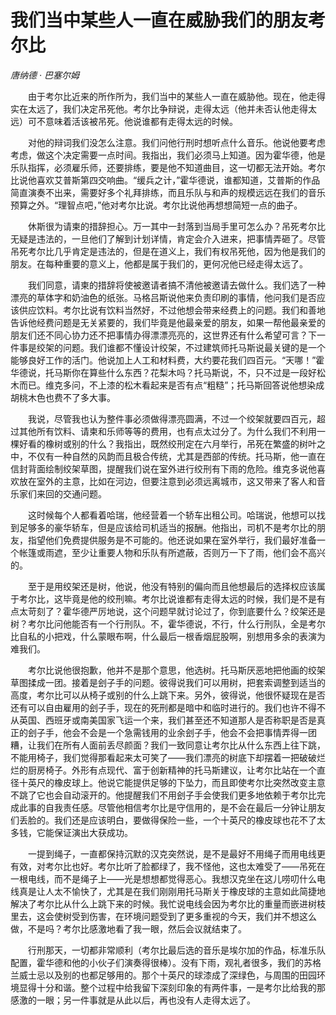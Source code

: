 # 我们当中某些人一直在威胁我们的朋友考尔比

*唐纳德 · 巴塞尔姆*

　　由于考尔比近来的所作所为，我们当中的某些人一直在威胁他。现在，他走得实在太远了，我们决定吊死他。考尔比争辩说，走得太远（他并未否认他走得太远）可不意味着活该被吊死。他说谁都有走得太远的时候。

　　对他的辩词我们没怎么注意。我们问他行刑时想听点什么音乐。他说他要考虑考虑，做这个决定需要一点时间。我指出，我们必须马上知道。因为霍华德，他是乐队指挥，必须雇乐师，还要排练，要是他不知道曲目，这一切都无法开始。考尔比说他喜欢艾普斯第四交响曲。“缓兵之计，”霍华德说，谁都知道，艾普斯的作品简直演奏不出来，需要好多个礼拜排练，而且乐队与和声的规模远远在我们的音乐预算之外。“理智点吧，”他对考尔比说。考尔比说他再想想简短一点的曲子。

　　休斯很为请柬的措辞担心。万一其中一封落到当局手里可怎么办？吊死考尔比无疑是违法的，一旦他们了解到计划详情，肯定会介入进来，把事情弄砸了。尽管吊死考尔比几乎肯定是违法的，但是在道义上，我们有权吊死他，因为他是我们的朋友。在每种重要的意义上，他都是属于我们的，更何况他已经走得太远了。

　　我们同意，请柬的措辞将使被邀请者搞不清他被邀请去做什么。我们选了一种漂亮的草体字和奶油色的纸张。马格吕斯说他来负责印刷的事情，他问我们是否应该供应饮料。考尔比说有饮料当然好，不过他想会带来经费上的问题。我们和善地告诉他经费问题是无关紧要的，我们毕竟是他最亲爱的朋友，如果一帮他最亲爱的朋友们还不同心协力还不把事情办得漂漂亮亮的，这世界还有什么希望可言？下一件事是绞架的问题。我们谁都不懂设计绞架，不过建筑师托马斯说最关键的是一个能够良好工作的活门。他说加上人工和材料费，大约要花我们四百元。“天哪！”霍华德说，托马斯你在算些什么东西？花梨木吗？托马斯说，不，只不过是一段好松木而已。维克多问，不上漆的松木看起来是否有点“粗糙”；托马斯回答说他想染成胡桃木色也费不了多大事。

　　我说，尽管我也认为整件事必须做得漂亮圆满，不过一个绞架就要四百元，超过其他所有饮料、请柬和乐师等等的费用，也有点太过分了。为什么我们不利用一棵好看的橡树或别的什么？我指出，既然绞刑定在六月举行，吊死在繁盛的树叶之中，不仅有一种自然的风韵而且极合传统，尤其是西部的传统。托马斯，他一直在信封背面绘制绞架草图，提醒我们说在室外进行绞刑有下雨的危险。维克多说他喜欢放在室外的主意，比如在河边，但要注意到必须远离城市，这又带来了客人和音乐家们来回的交通问题。

　　这时候每个人都看着哈瑞，他经营着一个轿车出租公司。哈瑞说，他想可以找到足够多的豪华轿车，但是应该给司机适当的报酬。他指出，司机不是考尔比的朋友，指望他们免费提供服务是不可能的。他还说如果在室外举行，我们最好准备一个帐篷或雨遮，至少让重要人物和乐队有所遮蔽，否则万一下了雨，他们会不高兴的。

　　至于是用绞架还是树，他说，他没有特别的偏向而且他想最后的选择权应该属于考尔比，这毕竟是他的绞刑嘛。考尔比说谁都有走得太远的时候，我们是不是有点太苛刻了？霍华德严厉地说，这个问题早就讨论过了，你到底要什么？绞架还是树？考尔比问他能否有一个行刑队。不，霍华德说，不行，什么行刑队，全是考尔比自私的小把戏，什么蒙眼布啊，什么最后一根香烟屁股啊，别想用多余的表演为难我们。

　　考尔比说他很抱歉，他并不是那个意思，他选树。托马斯厌恶地把他画的绞架草图揉成一团。接着是刽子手的问题。彼得说我们可以用树，把套索调整到适当的高度，考尔比可以从椅子或别的什么上跳下来。另外，彼得说，他很怀疑现在是否还有可以自由雇用的刽子手，现在的死刑都是暗中和临时进行的。我们也许不得不从英国、西班牙或南美国家飞运一个来，我们甚至还不知道那人是否称职是否是真正的刽子手，他会不会是一个急需钱用的业余刽子手，他会不会把事情弄得一团糟，让我们在所有人面前丢尽颜面？我们一致同意让考尔比从什么东西上往下跳，不能用椅子，我们觉得那看起来太可笑了——我们漂亮的树底下却摆着一把破破烂烂的厨房椅子。外形有点现代、富于创新精神的托马斯建议，让考尔比站在一个直径十英尺的橡皮球上。他说它能提供足够的下坠力，而且即使考尔比突然改变主意不跳了它也会自动滚开的。他提醒我们不用刽子手会使我们更多地依赖于考尔比完成此事的自我责任感。尽管他相信考尔比是守信用的，是不会在最后一分钟让朋友们丢脸的。我们还是应该明白，要做得保险一些，一个十英尺的橡皮球也花不了太多钱，它能保证演出大获成功。

　　一提到绳子，一直都保持沉默的汉克突然说，是不是最好不用绳子而用电线更有效，对考尔比也好。考尔比听了脸都绿了，我不怪他，这也太难受了——吊死在一根电线，而不是绳子上——光是想想都觉得恶心。我想汉克坐在这儿唠叨什么电线真是让人太不愉快了，尤其是在我们刚刚用托马斯关于橡皮球的主意如此简捷地解决了考尔比从什么上跳下来的时候。我忙说电线会因为考尔比的重量而嵌进树枝里去，这会使树受到伤害，在环境问题受到了更多重视的今天，我们并不想这么做，不是吗？考尔比感激地看了我一眼，然后会议就结束了。

　　行刑那天，一切都非常顺利（考尔比最后选的音乐是埃尔加的作品，标准乐队配置，霍华德和他的小伙子们演奏得很棒）。没有下雨，观礼者很多，我们的苏格兰威士忌以及别的也都足够用的。那个十英尺的球漆成了深绿色，与周围的田园环境显得十分和谐。整个过程中给我留下深刻印象的有两件事，一是考尔比给我的那感激的一眼；另一件事就是从此以后，再也没有人走得太远了。